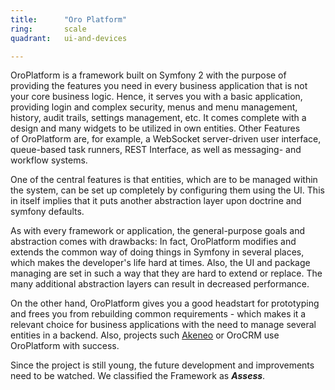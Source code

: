 ```yaml
---
title:      "Oro Platform"
ring:       scale
quadrant:   ui-and-devices

---
```


OroPlatform is a framework built on Symfony 2 with the purpose of providing the features you need in every business application that is not your core business logic. Hence, it serves you with a basic application, providing login and complex security, menus and menu management, history, audit trails, settings management, etc. It comes complete with a design and many widgets to be utilized in own entities. Other Features of OroPlatform are, for example, a WebSocket server-driven user interface, queue-based task runners, REST Interface, as well as messaging- and workflow systems.

One of the central features is that entities, which are to be managed within the system, can be set up completely by configuring them using the UI. This in itself implies that it puts another abstraction layer upon doctrine and symfony defaults.

As with every framework or application, the general-purpose goals and abstraction comes with drawbacks: In fact, OroPlatform modifies and extends the common way of doing things in Symfony in several places, which makes the developer's life hard at times. Also, the UI and package managing are set in such a way that they are hard to extend or replace. The many additional abstraction layers can result in decreased performance.

On the other hand, OroPlatform gives you a good headstart for prototyping and frees you from rebuilding common requirements - which makes it a relevant choice for business applications with the need to manage several entities in a backend. Also, projects such [Akeneo](/ui-and-devices/akeneo.html) or OroCRM use OroPlatform with success.

Since the project is still young, the future development and improvements need to be watched. We classified the Framework as ***Assess***.
